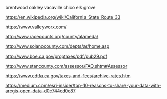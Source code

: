 brentwood 
oakley 
vacaville 
chico 
elk grove

https://en.wikipedia.org/wiki/California_State_Route_33

https://www.valleyworx.com/

http://www.racecounts.org/county/alameda/

http://www.solanocounty.com/depts/ar/home.asp

http://www.boe.ca.gov/proptaxes/pdf/pub29.pdf

http://www.stancounty.com/assessor/FAQ.shtm#Assessor

https://www.cdtfa.ca.gov/taxes-and-fees/archive-rates.htm

https://medium.com/esri-insider/top-10-reasons-to-share-your-data-with-arcgis-open-data-d0c744cd0e87
